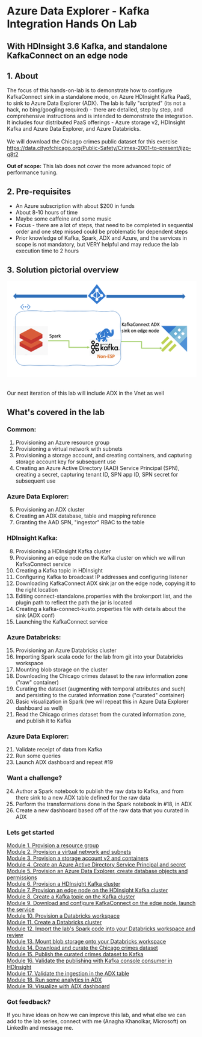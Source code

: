 # Azure Data Explorer - Kafka Integration Hands On Lab
## With HDInsight 3.6 Kafka, and standalone KafkaConnect on an edge node

## 1. About
The focus of this hands-on-lab is to demonstrate how to configure KafkaConnect sink in a standalone mode, on Azure HDInsight Kafka PaaS, to sink to Azure Data Explorer (ADX).  The lab is fully "scripted" (its not a hack, no bing/googling required) - there are detailed, step by step, and comprehensive instructions and is intended to demonstrate the integration. It includes four distributed PaaS offerings - Azure storage v2, HDInsight Kafka and Azure Data Explorer, and Azure Databricks.
<br><br>
We will download the Chicago crimes public dataset for this exercise<br>
https://data.cityofchicago.org/Public-Safety/Crimes-2001-to-present/ijzp-q8t2

**Out of scope:** This lab does not cover the more advanced topic of performance tuning.

## 2. Pre-requisites
- An Azure subscription with about $200 in funds
- About 8-10 hours of time
- Maybe some caffeine and some music
- Focus - there are a lot of steps, that need to be completed in sequential order and one step missed could be problematic for dependent steps
- Prior knowledge of Kafka, Spark, ADX and Azure, and the services in scope is not mandatory, but VERY helpful and may reduce the lab execution time to 2 hours

## 3. Solution pictorial overview
![Solution](images/solution-architecture.png)

<br>Our next iteration of this lab will include ADX in the Vnet as well

## What's covered in the lab

### Common:
1.  Provisioning an Azure resource group
2.  Provisioning a virtual network with subnets 
3.  Provisioning a storage account, and creating containers, and capturing storage account key for subsequent use
4.  Creating an Azure Active Directory (AAD) Service Principal (SPN), creating a secret, capturing tenant ID, SPN app ID, SPN secret for subsequent use

### Azure Data Explorer:
5.  Provisioning an ADX cluster
6.  Creating an ADX database, table and mapping reference
7.  Granting the AAD SPN, "ingestor" RBAC to the table 

### HDInsight Kafka:
8.  Provisioning a HDInsight Kafka cluster
8.  Provisioning an edge node on the Kafka cluster on which we will run KafkaConnect service
9.  Creating a Kafka topic in HDInsight
10. Configuring Kafka to broadcast IP addresses and configuring listener
11. Downloading KafkaConnect ADX sink jar on the edge node, copying it to the right location
12. Editing connect-standalone.properties with the broker:port list, and the plugin path to reflect the path the jar is located
13. Creating a kafka-connect-kusto.properties file with details about the sink (ADX conf)
14. Launching the KafkaConnect service

### Azure Databricks:
15. Provisioning an Azure Databricks cluster
16. Importing Spark scala code for the lab from git into your Databricks workspace
16. Mounting blob storage on the cluster
17. Downloading the Chicago crimes dataset to the raw information zone ("raw" container)
18. Curating the dataset (augmenting with temporal attributes and such) and persisting to the curated information zone ("curated" container)
19. Basic visualization in Spark (we will repeat this in Azure Data Explorer dashboard as well)
20. Read the Chicago crimes dataset from the curated information zone, and publish it to Kafka

### Azure Data Explorer:
21. Validate receipt of data from Kafka
22. Run some queries
23. Launch ADX dashboard and repeat #19

### Want a challenge?
24. Author a Spark notebook to publish the raw data to Kafka, and from there sink to a new ADX table defined for the raw data
25. Perform the transformations done in the Spark notebook in #18, in ADX
26. Create a new dashboard based off of the raw data that you curated in ADX

### Lets get started
[Module 1.  Provision a resource group](Module-01.md) <br>
[Module 2.  Provision a virtual network and subnets](Module-02.md) <br>
[Module 3.  Provision a storage account v2 and containers](Module-03.md) <br>
[Module 4.  Create an Azure Active Directory Service Principal and secret](Module-04.md) <br>
[Module 5.  Provision an Azure Data Explorer, create database objects and permissions ](Module-05.md) <br>
[Module 6.  Provision a HDInsight Kafka cluster](Module-06.md) <br>
[Module 7.  Provision an edge node on the HDInsight Kafka cluster](Module-07.md) <br>
[Module 8.  Create a Kafka topic on the Kafka cluster](Module-08.md) <br>
[Module 9.  Download and configure KafkaConnect on the edge node, launch the service](Module-09.md) <br>
[Module 10.  Provision a Databricks workspace](Module-10.md) <br>
[Module 11.  Create a Databricks cluster](Module-11.md) <br>
[Module 12.  Import the lab's Spark code into your Databricks workspace and review](Module-12.md) <br>
[Module 13.  Mount blob storage onto your Databricks workspace](Module-13.md) <br>
[Module 14.  Download and curate the Chicago crimes dataset](Module-14.md) <br>
[Module 15.  Publish the curated crimes dataset to Kafka](Module-15.md) <br>
[Module 16.  Validate the publishing with Kafka console consumer in HDInsight](Module-16.md) <br>
[Module 17.  Validate the ingestion in the ADX table](Module-17.md) <br>
[Module 18.  Run some analytics in ADX](Module-18.md) <br>
[Module 19.  Visualize with ADX dashboard](Module-19.md) <br>

### Got feedback?
If you have ideas on how we can improve this lab, and what else we can add to the lab series, connect with me (Anagha Khanolkar, Microsoft) on LinkedIn and message me.

